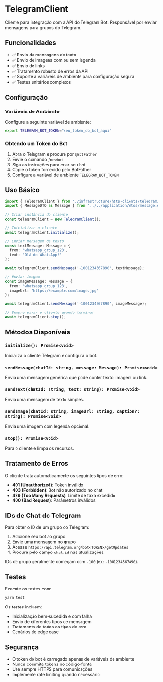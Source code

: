 # TelegramClient

Cliente para integração com a API do Telegram Bot. Responsável por enviar mensagens para grupos do Telegram.

## Funcionalidades

- ✅ Envio de mensagens de texto
- ✅ Envio de imagens com ou sem legenda
- ✅ Envio de links
- ✅ Tratamento robusto de erros da API
- ✅ Suporte a variáveis de ambiente para configuração segura
- ✅ Testes unitários completos

## Configuração

### Variáveis de Ambiente

Configure a seguinte variável de ambiente:

```bash
export TELEGRAM_BOT_TOKEN="seu_token_do_bot_aqui"
```

### Obtendo um Token do Bot

1. Abra o Telegram e procure por `@BotFather`
2. Envie o comando `/newbot`
3. Siga as instruções para criar seu bot
4. Copie o token fornecido pelo BotFather
5. Configure a variável de ambiente `TELEGRAM_BOT_TOKEN`

## Uso Básico

```typescript
import { TelegramClient } from './infrastructure/http-clients/telegram/telegram-client';
import { MessageDTO as Message } from '../../application/dtos/message.dto';

// Criar instância do cliente
const telegramClient = new TelegramClient();

// Inicializar o cliente
await telegramClient.initialize();

// Enviar mensagem de texto
const textMessage: Message = {
  from: 'whatsapp_group_123',
  text: 'Olá do WhatsApp!'
};

await telegramClient.sendMessage('-1001234567890', textMessage);

// Enviar imagem
const imageMessage: Message = {
  from: 'whatsapp_group_123',
  imageUrl: 'https://example.com/image.jpg'
};

await telegramClient.sendMessage('-1001234567890', imageMessage);

// Sempre parar o cliente quando terminar
await telegramClient.stop();
```

## Métodos Disponíveis

### `initialize(): Promise<void>`
Inicializa o cliente Telegram e configura o bot.

### `sendMessage(chatId: string, message: Message): Promise<void>`
Envia uma mensagem genérica que pode conter texto, imagem ou link.

### `sendText(chatId: string, text: string): Promise<void>`
Envia uma mensagem de texto simples.

### `sendImage(chatId: string, imageUrl: string, caption?: string): Promise<void>`
Envia uma imagem com legenda opcional.

### `stop(): Promise<void>`
Para o cliente e limpa os recursos.

## Tratamento de Erros

O cliente trata automaticamente os seguintes tipos de erro:

- **401 (Unauthorized)**: Token inválido
- **403 (Forbidden)**: Bot não autorizado no chat
- **429 (Too Many Requests)**: Limite de taxa excedido
- **400 (Bad Request)**: Parâmetros inválidos

## IDs de Chat do Telegram

Para obter o ID de um grupo do Telegram:

1. Adicione seu bot ao grupo
2. Envie uma mensagem no grupo
3. Acesse `https://api.telegram.org/bot<TOKEN>/getUpdates`
4. Procure pelo campo `chat.id` nas atualizações

IDs de grupo geralmente começam com `-100` (ex: `-1001234567890`).

## Testes

Execute os testes com:

```bash
yarn test
```

Os testes incluem:
- Inicialização bem-sucedida e com falha
- Envio de diferentes tipos de mensagem
- Tratamento de todos os tipos de erro
- Cenários de edge case

## Segurança

- O token do bot é carregado apenas de variáveis de ambiente
- Nunca commite tokens no código-fonte
- Use sempre HTTPS para comunicações
- Implemente rate limiting quando necessário
